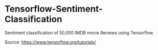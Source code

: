 # Tensorflow-Sentiment-Classification
Sentiment classification of 50,000 IMDB movie Reviews using Tensorflow


Source: https://www.tensorflow.org/tutorials/
